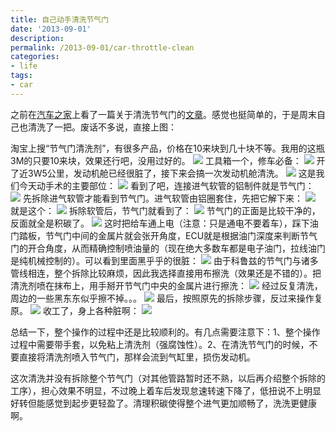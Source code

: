 ```yaml
---
title: 自己动手清洗节气门
date: '2013-09-01'
description:
permalink: /2013-09-01/car-throttle-clean
categories:
- life
tags:
- car
---
```


之前在<a href="http://www.autohome.com.cn" target="_blank">汽车之家</a>上看了一篇关于清洗节气门的<a href="http://www.autohome.com.cn/use/201307/571332.html" target="_blank">文章</a>。感觉也挺简单的，于是周末自己也清洗了一把。废话不多说，直接上图：

淘宝上搜“节气门清洗剂”，有很多产品，价格在10来块到几十块不等。我用的这瓶3M的只要10来块，效果还行吧，没用过好的。
<img src="/assets/media/images/2013_09_01/17.jpg" />
工具箱一个，修车必备：
<img src="/assets/media/images/2013_09_01/15.jpg" />
开了近3W5公里，发动机舱已经很脏了，接下来会搞一次发动机舱清洗。
<img src="/assets/media/images/2013_09_01/1.jpg" />
这是我们今天动手术的主要部位：
<img src="/assets/media/images/2013_09_01/3.jpg" />
看到了吧，连接进气软管的铝制件就是节气门：
<img src="/assets/media/images/2013_09_01/4.jpg" />
先拆除进气软管才能看到节气门。进气软管由铝圈套住，先把它解下来：
<img src="/assets/media/images/2013_09_01/5.jpg" />
就是这个：
<img src="/assets/media/images/2013_09_01/6.jpg" />
拆除软管后，节气门就看到了：
<img src="/assets/media/images/2013_09_01/7.jpg" />
节气门的正面是比较干净的，反面就全是积碳了。
<img src="/assets/media/images/2013_09_01/8.jpg" />
这时把给车通上电（注意：只是通电不要着车），踩下油门踏板，节气门中间的金属片就会张开角度，ECU就是根据油门深度来判断节气门的开合角度，从而精确控制喷油量的（现在绝大多数车都是电子油门，拉线油门是纯机械控制的）。可以看到里面黑乎乎的很脏：
<img src="/assets/media/images/2013_09_01/9.jpg" />
由于科鲁兹的节气门与诸多管线相连，整个拆除比较麻烦，因此我选择直接用布擦洗（效果还是不错的）。把清洗剂喷在抹布上，用手掰开节气门中央的金属片进行擦洗：
<img src="/assets/media/images/2013_09_01/10.jpg" />
经过反复清洗，周边的一些黑东东似乎擦不掉。。。
<img src="/assets/media/images/2013_09_01/12.jpg" />
最后，按照原先的拆除步骤，反过来操作复原。
<img src="/assets/media/images/2013_09_01/14.jpg" />
收工了，身上各种脏啊：
<img src="/assets/media/images/2013_09_01/16.jpg" />

总结一下，整个操作的过程中还是比较顺利的。有几点需要注意下：1、整个操作过程中需要带手套，以免粘上清洗剂（强腐蚀性）。2、在清洗节气门的时候，不要直接将清洗剂喷入节气门，那样会流到气缸里，损伤发动机。

这次清洗并没有拆除整个节气门（对其他管路暂时还不熟，以后再介绍整个拆除的工序），担心效果不明显，不过晚上着车后发现怠速转速下降了，低扭说不上明显好转但能感觉到起步更轻盈了。清理积碳使得整个进气更加顺畅了，洗洗更健康啊。

